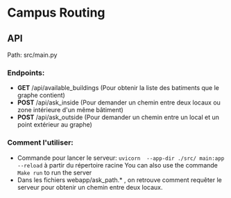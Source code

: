 # Campus Routing

## **API**

Path: src/main.py

### **Endpoints**:

- **GET** /api/available_buildings (Pour obtenir la liste des batiments que le graphe contient)
- **POST** /api/ask_inside (Pour demander un chemin entre deux locaux ou zone intérieure d'un même bâtiment)
- **POST** /api/ask_outside (Pour demander un chemin entre un local et un point extérieur au graphe)

### **Comment l'utiliser**:

- Commande pour lancer le serveur: `uvicorn  --app-dir ./src/ main:app --reload` à partir du répertoire racine
  You can also use the commande `Make run` to run the server
- Dans les fichiers webapp/ask_path.\* , on retrouve comment requêter le serveur pour obtenir un chemin entre deux locaux.
